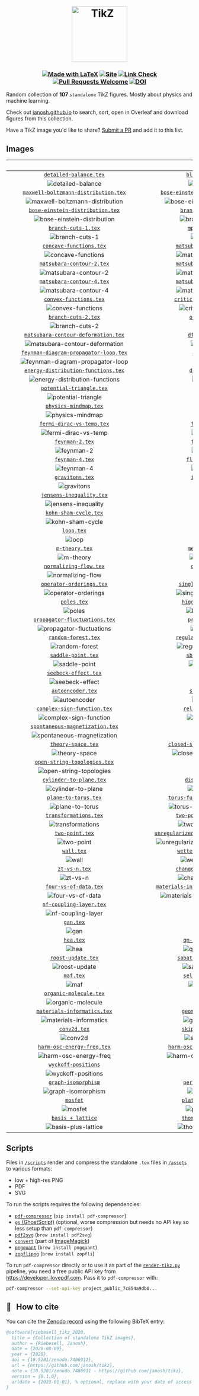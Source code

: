 <h1 align="center">
  <a href="https://janosh.github.io/tikz">
    <img src="assets/favicon.svg" alt="TikZ" height=150>
  </a>
</h1>

<h3 align="center">

[![Made with LaTeX](https://img.shields.io/badge/Made%20with-LaTeX-1f425f.svg?logo=latex)](https://latex-project.org)
[![Site](https://github.com/janosh/tikz/actions/workflows/gh-pages.yml/badge.svg)](https://github.com/janosh/tikz/actions/workflows/gh-pages.yml)
[![Link Check](https://github.com/janosh/tikz/actions/workflows/link-check.yml/badge.svg)](https://github.com/janosh/tikz/actions/workflows/link-check.yml)
[![Pull Requests Welcome](https://img.shields.io/badge/PRs-welcome-brightgreen.svg?logo=github)](https://github.com/janosh/tikz/pulls)
[![DOI](https://zenodo.org/badge/286220365.svg)](https://zenodo.org/badge/latestdoi/286220365)

</h3>

Random collection of **107** `standalone` TikZ figures. Mostly about physics and machine learning.

Check out [janosh.github.io](https://janosh.github.io/tikz) to search, sort, open in Overleaf and download figures from this collection.

Have a TikZ image you'd like to share? [Submit a PR](https://github.com/janosh/tikz/pulls) and add it to this list.

## Images

| &emsp;&emsp;&emsp;&emsp;&emsp;&emsp;&emsp;&emsp;&emsp;&emsp;&emsp;&emsp;&emsp;&emsp;&emsp;&emsp;&emsp;&emsp;&emsp;&emsp;&emsp;&emsp; | &emsp;&emsp;&emsp;&emsp;&emsp;&emsp;&emsp;&emsp;&emsp;&emsp;&emsp;&emsp;&emsp;&emsp;&emsp;&emsp;&emsp;&emsp;&emsp;&emsp;&emsp;&emsp; |
| :----------------------------------------------------------------------------------------------------------------------------------: | :----------------------------------------------------------------------------------------------------------------------------------: |
|                               [`detailed-balance.tex`](https://janosh.github.io/tikz/detailed-balance)                               |                                   [`bloch-sphere.tex`](https://janosh.github.io/tikz/bloch-sphere)                                   |
|                                  ![detailed-balance](assets/detailed-balance/detailed-balance.png)                                   |                                        ![bloch-sphere](assets/bloch-sphere/bloch-sphere.png)                                         |
|                 [`maxwell-boltzmann-distribution.tex`](https://janosh.github.io/tikz/maxwell-boltzmann-distribution)                 |                  [`bose-einstein-distribution-3d.tex`](https://janosh.github.io/tikz/bose-einstein-distribution-3d)                  |
|             ![maxwell-boltzmann-distribution](assets/maxwell-boltzmann-distribution/maxwell-boltzmann-distribution.png)              |               ![bose-einstein-distribution-3d](assets/bose-einstein-distribution-3d/bose-einstein-distribution-3d.png)               |
|                     [`bose-einstein-distribution.tex`](https://janosh.github.io/tikz/bose-einstein-distribution)                     |                               [`branch-and-bound.tex`](https://janosh.github.io/tikz/branch-and-bound)                               |
|                   ![bose-einstein-distribution](assets/bose-einstein-distribution/bose-einstein-distribution.png)                    |                                  ![branch-and-bound](assets/branch-and-bound/branch-and-bound.png)                                   |
|                                  [`branch-cuts-1.tex`](https://janosh.github.io/tikz/branch-cuts-1)                                  |                                    [`mphil-gantt.tex`](https://janosh.github.io/tikz/mphil-gantt)                                    |
|                                       ![branch-cuts-1](assets/branch-cuts-1/branch-cuts-1.png)                                       |                                          ![mphil-gantt](assets/mphil-gantt/mphil-gantt.png)                                          |
|                              [`concave-functions.tex`](https://janosh.github.io/tikz/concave-functions)                              |                            [`matsubara-contour-1.tex`](https://janosh.github.io/tikz/matsubara-contour-1)                            |
|                                 ![concave-functions](assets/concave-functions/concave-functions.png)                                 |                              ![matsubara-contour-1](assets/matsubara-contour-1/matsubara-contour-1.png)                              |
|                            [`matsubara-contour-2.tex`](https://janosh.github.io/tikz/matsubara-contour-2)                            |                            [`matsubara-contour-3.tex`](https://janosh.github.io/tikz/matsubara-contour-3)                            |
|                              ![matsubara-contour-2](assets/matsubara-contour-2/matsubara-contour-2.png)                              |                              ![matsubara-contour-3](assets/matsubara-contour-3/matsubara-contour-3.png)                              |
|                            [`matsubara-contour-4.tex`](https://janosh.github.io/tikz/matsubara-contour-4)                            |                            [`matsubara-contour-5.tex`](https://janosh.github.io/tikz/matsubara-contour-5)                            |
|                              ![matsubara-contour-4](assets/matsubara-contour-4/matsubara-contour-4.png)                              |                              ![matsubara-contour-5](assets/matsubara-contour-5/matsubara-contour-5.png)                              |
|                               [`convex-functions.tex`](https://janosh.github.io/tikz/convex-functions)                               |                           [`critical-temperature.tex`](https://janosh.github.io/tikz/critical-temperature)                           |
|                                  ![convex-functions](assets/convex-functions/convex-functions.png)                                   |                            ![critical-temperature](assets/critical-temperature/critical-temperature.png)                             |
|                                  [`branch-cuts-2.tex`](https://janosh.github.io/tikz/branch-cuts-2)                                  |                                     [`otto-cycle.tex`](https://janosh.github.io/tikz/otto-cycle)                                     |
|                                       ![branch-cuts-2](assets/branch-cuts-2/branch-cuts-2.png)                                       |                                           ![otto-cycle](assets/otto-cycle/otto-cycle.png)                                            |
|                  [`matsubara-contour-deformation.tex`](https://janosh.github.io/tikz/matsubara-contour-deformation)                  |                                    [`dft-choices.tex`](https://janosh.github.io/tikz/dft-choices)                                    |
|               ![matsubara-contour-deformation](assets/matsubara-contour-deformation/matsubara-contour-deformation.png)               |                                          ![dft-choices](assets/dft-choices/dft-choices.png)                                          |
|                [`feynman-diagram-propagator-loop.tex`](https://janosh.github.io/tikz/feynman-diagram-propagator-loop)                |                                       [`diagrams.tex`](https://janosh.github.io/tikz/diagrams)                                       |
|            ![feynman-diagram-propagator-loop](assets/feynman-diagram-propagator-loop/feynman-diagram-propagator-loop.png)            |                                              ![diagrams](assets/diagrams/diagrams.png)                                               |
|                  [`energy-distribution-functions.tex`](https://janosh.github.io/tikz/energy-distribution-functions)                  |                                     [`divergence.tex`](https://janosh.github.io/tikz/divergence)                                     |
|               ![energy-distribution-functions](assets/energy-distribution-functions/energy-distribution-functions.png)               |                                           ![divergence](assets/divergence/divergence.png)                                            |
|                             [`potential-triangle.tex`](https://janosh.github.io/tikz/potential-triangle)                             |                                        [`dropout.tex`](https://janosh.github.io/tikz/dropout)                                        |
|                               ![potential-triangle](assets/potential-triangle/potential-triangle.png)                                |                                                ![dropout](assets/dropout/dropout.png)                                                |
|                                [`physics-mindmap.tex`](https://janosh.github.io/tikz/physics-mindmap)                                |                                        [`ergodic.tex`](https://janosh.github.io/tikz/ergodic)                                        |
|                                    ![physics-mindmap](assets/physics-mindmap/physics-mindmap.png)                                    |                                                ![ergodic](assets/ergodic/ergodic.png)                                                |
|                            [`fermi-dirac-vs-temp.tex`](https://janosh.github.io/tikz/fermi-dirac-vs-temp)                            |                                      [`feynman-1.tex`](https://janosh.github.io/tikz/feynman-1)                                      |
|                              ![fermi-dirac-vs-temp](assets/fermi-dirac-vs-temp/fermi-dirac-vs-temp.png)                              |                                             ![feynman-1](assets/feynman-1/feynman-1.png)                                             |
|                                      [`feynman-2.tex`](https://janosh.github.io/tikz/feynman-2)                                      |                                      [`feynman-3.tex`](https://janosh.github.io/tikz/feynman-3)                                      |
|                                             ![feynman-2](assets/feynman-2/feynman-2.png)                                             |                                             ![feynman-3](assets/feynman-3/feynman-3.png)                                             |
|                                      [`feynman-4.tex`](https://janosh.github.io/tikz/feynman-4)                                      |                                   [`fluctuations.tex`](https://janosh.github.io/tikz/fluctuations)                                   |
|                                             ![feynman-4](assets/feynman-4/feynman-4.png)                                             |                                        ![fluctuations](assets/fluctuations/fluctuations.png)                                         |
|                                      [`gravitons.tex`](https://janosh.github.io/tikz/gravitons)                                      |                                      [`isotherms.tex`](https://janosh.github.io/tikz/isotherms)                                      |
|                                             ![gravitons](assets/gravitons/gravitons.png)                                             |                                             ![isotherms](assets/isotherms/isotherms.png)                                             |
|                             [`jensens-inequality.tex`](https://janosh.github.io/tikz/jensens-inequality)                             |                                        [`k-space.tex`](https://janosh.github.io/tikz/k-space)                                        |
|                               ![jensens-inequality](assets/jensens-inequality/jensens-inequality.png)                                |                                                ![k-space](assets/k-space/k-space.png)                                                |
|                                [`kohn-sham-cycle.tex`](https://janosh.github.io/tikz/kohn-sham-cycle)                                |                                           [`rnvp.tex`](https://janosh.github.io/tikz/rnvp)                                           |
|                                    ![kohn-sham-cycle](assets/kohn-sham-cycle/kohn-sham-cycle.png)                                    |                                                    ![rnvp](assets/rnvp/rnvp.png)                                                     |
|                                           [`loop.tex`](https://janosh.github.io/tikz/loop)                                           |                                          [`loops.tex`](https://janosh.github.io/tikz/loops)                                          |
|                                                    ![loop](assets/loop/loop.png)                                                     |                                                   ![loops](assets/loops/loops.png)                                                   |
|                                       [`m-theory.tex`](https://janosh.github.io/tikz/m-theory)                                       |                                    [`mexican-hat.tex`](https://janosh.github.io/tikz/mexican-hat)                                    |
|                                              ![m-theory](assets/m-theory/m-theory.png)                                               |                                          ![mexican-hat](assets/mexican-hat/mexican-hat.png)                                          |
|                               [`normalizing-flow.tex`](https://janosh.github.io/tikz/normalizing-flow)                               |                                      [`one-point.tex`](https://janosh.github.io/tikz/one-point)                                      |
|                                  ![normalizing-flow](assets/normalizing-flow/normalizing-flow.png)                                   |                                             ![one-point](assets/one-point/one-point.png)                                             |
|                             [`operator-orderings.tex`](https://janosh.github.io/tikz/operator-orderings)                             |                            [`single-head-attention`](https://janosh.github.io/tikz/single-head-attention)                            |
|                               ![operator-orderings](assets/operator-orderings/operator-orderings.png)                                |                           ![single-head-attention](assets/single-head-attention/single-head-attention.png)                           |
|                                          [`poles.tex`](https://janosh.github.io/tikz/poles)                                          |                                [`higgs-potential.tex`](https://janosh.github.io/tikz/higgs-potential)                                |
|                                                   ![poles](assets/poles/poles.png)                                                   |                                    ![higgs-potential](assets/higgs-potential/higgs-potential.png)                                    |
|                        [`propagator-fluctuations.tex`](https://janosh.github.io/tikz/propagator-fluctuations)                        |                                    [`propagators.tex`](https://janosh.github.io/tikz/propagators)                                    |
|                        ![propagator-fluctuations](assets/propagator-fluctuations/propagator-fluctuations.png)                        |                                          ![propagators](assets/propagators/propagators.png)                                          |
|                                  [`random-forest.tex`](https://janosh.github.io/tikz/random-forest)                                  |                            [`regular-vs-bayes-nn.tex`](https://janosh.github.io/tikz/regular-vs-bayes-nn)                            |
|                                       ![random-forest](assets/random-forest/random-forest.png)                                       |                              ![regular-vs-bayes-nn](assets/regular-vs-bayes-nn/regular-vs-bayes-nn.png)                              |
|                                   [`saddle-point.tex`](https://janosh.github.io/tikz/saddle-point)                                   |                                   [`sbs-aktionen.tex`](https://janosh.github.io/tikz/sbs-aktionen)                                   |
|                                        ![saddle-point](assets/saddle-point/saddle-point.png)                                         |                                        ![sbs-aktionen](assets/sbs-aktionen/sbs-aktionen.png)                                         |
|                                 [`seebeck-effect.tex`](https://janosh.github.io/tikz/seebeck-effect)                                 |                                          [`shell.tex`](https://janosh.github.io/tikz/shell)                                          |
|                                     ![seebeck-effect](assets/seebeck-effect/seebeck-effect.png)                                      |                                                   ![shell](assets/shell/shell.png)                                                   |
|                                    [`autoencoder.tex`](https://janosh.github.io/tikz/autoencoder)                                    |                                     [`sign-plane.tex`](https://janosh.github.io/tikz/sign-plane)                                     |
|                                          ![autoencoder](assets/autoencoder/autoencoder.png)                                          |                                           ![sign-plane](assets/sign-plane/sign-plane.png)                                            |
|                          [`complex-sign-function.tex`](https://janosh.github.io/tikz/complex-sign-function)                          |                                 [`relation-space.tex`](https://janosh.github.io/tikz/relation-space)                                 |
|                           ![complex-sign-function](assets/complex-sign-function/complex-sign-function.png)                           |                                     ![relation-space](assets/relation-space/relation-space.png)                                      |
|                      [`spontaneous-magnetization.tex`](https://janosh.github.io/tikz/spontaneous-magnetization)                      |                                           [`tanh.tex`](https://janosh.github.io/tikz/tanh)                                           |
|                     ![spontaneous-magnetization](assets/spontaneous-magnetization/spontaneous-magnetization.png)                     |                                                    ![tanh](assets/tanh/tanh.png)                                                     |
|                                   [`theory-space.tex`](https://janosh.github.io/tikz/theory-space)                                   |                       [`closed-string-topologies.tex`](https://janosh.github.io/tikz/closed-string-topologies)                       |
|                                        ![theory-space](assets/theory-space/theory-space.png)                                         |                      ![closed-string-topologies](assets/closed-string-topologies/closed-string-topologies.png)                       |
|                         [`open-string-topologies.tex`](https://janosh.github.io/tikz/open-string-topologies)                         |                                           [`tori.tex`](https://janosh.github.io/tikz/tori)                                           |
|                         ![open-string-topologies](assets/open-string-topologies/open-string-topologies.png)                          |                                                    ![tori](assets/tori/tori.png)                                                     |
|                              [`cylinder-to-plane.tex`](https://janosh.github.io/tikz/cylinder-to-plane)                              |                                  [`disk-to-plane.tex`](https://janosh.github.io/tikz/disk-to-plane)                                  |
|                                 ![cylinder-to-plane](assets/cylinder-to-plane/cylinder-to-plane.png)                                 |                                       ![disk-to-plane](assets/disk-to-plane/disk-to-plane.png)                                       |
|                                 [`plane-to-torus.tex`](https://janosh.github.io/tikz/plane-to-torus)                                 |                       [`torus-fundamental-domain.tex`](https://janosh.github.io/tikz/torus-fundamental-domain)                       |
|                                     ![plane-to-torus](assets/plane-to-torus/plane-to-torus.png)                                      |                      ![torus-fundamental-domain](assets/torus-fundamental-domain/torus-fundamental-domain.png)                       |
|                                [`transformations.tex`](https://janosh.github.io/tikz/transformations)                                |                            [`two-point-no-cutoff.tex`](https://janosh.github.io/tikz/two-point-no-cutoff)                            |
|                                    ![transformations](assets/transformations/transformations.png)                                    |                              ![two-point-no-cutoff](assets/two-point-no-cutoff/two-point-no-cutoff.png)                              |
|                                      [`two-point.tex`](https://janosh.github.io/tikz/two-point)                                      |              [`unregularized-propagator-diagrams.tex`](https://janosh.github.io/tikz/unregularized-propagator-diagrams)              |
|                                             ![two-point](assets/two-point/two-point.png)                                             |         ![unregularized-propagator-diagrams](assets/unregularized-propagator-diagrams/unregularized-propagator-diagrams.png)         |
|                                           [`wall.tex`](https://janosh.github.io/tikz/wall)                                           |                             [`wetterich-equation.tex`](https://janosh.github.io/tikz/wetterich-equation)                             |
|                                                    ![wall](assets/wall/wall.png)                                                     |                               ![wetterich-equation](assets/wetterich-equation/wetterich-equation.png)                                |
|                                        [`zt-vs-n.tex`](https://janosh.github.io/tikz/zt-vs-n)                                        |                            [`change-of-variables.tex`](https://janosh.github.io/tikz/change-of-variables)                            |
|                                                ![zt-vs-n](assets/zt-vs-n/zt-vs-n.png)                                                |                              ![change-of-variables](assets/change-of-variables/change-of-variables.png)                              |
|                                [`four-vs-of-data.tex`](https://janosh.github.io/tikz/four-vs-of-data)                                |               [`materials-informatics-challenges.tex`](https://janosh.github.io/tikz/materials-informatics-challenges)               |
|                                    ![four-vs-of-data](assets/four-vs-of-data/four-vs-of-data.png)                                    |          ![materials-informatics-challenges](assets/materials-informatics-challenges/materials-informatics-challenges.png)           |
|                              [`nf-coupling-layer.tex`](https://janosh.github.io/tikz/nf-coupling-layer)                              |                                           [`made.tex`](https://janosh.github.io/tikz/made)                                           |
|                                 ![nf-coupling-layer](assets/nf-coupling-layer/nf-coupling-layer.png)                                 |                                                    ![made](assets/made/made.png)                                                     |
|                                            [`gan.tex`](https://janosh.github.io/tikz/gan)                                            |                                            [`vae.tex`](https://janosh.github.io/tikz/vae)                                            |
|                                                      ![gan](assets/gan/gan.png)                                                      |                                                      ![vae](assets/vae/vae.png)                                                      |
|                                            [`hea.tex`](https://janosh.github.io/tikz/hea)                                            |                                 [`qm-cost-vs-acc.tex`](https://janosh.github.io/tikz/qm-cost-vs-acc)                                 |
|                                                      ![hea](assets/hea/hea.png)                                                      |                                     ![qm-cost-vs-acc](assets/qm-cost-vs-acc/qm-cost-vs-acc.png)                                      |
|                                   [`roost-update.tex`](https://janosh.github.io/tikz/roost-update)                                   |                             [`sabatier-principle.tex`](https://janosh.github.io/tikz/sabatier-principle)                             |
|                                        ![roost-update](assets/roost-update/roost-update.png)                                         |                               ![sabatier-principle](assets/sabatier-principle/sabatier-principle.png)                                |
|                                            [`maf.tex`](https://janosh.github.io/tikz/maf)                                            |                                 [`self-attention.tex`](https://janosh.github.io/tikz/self-attention)                                 |
|                                                      ![maf](assets/maf/maf.png)                                                      |                                     ![self-attention](assets/self-attention/self-attention.png)                                      |
|                               [`organic-molecule.tex`](https://janosh.github.io/tikz/organic-molecule)                               |                                        [`heatmap.tex`](https://janosh.github.io/tikz/heatmap)                                        |
|                                  ![organic-molecule](assets/organic-molecule/organic-molecule.png)                                   |                                                ![heatmap](assets/heatmap/heatmap.png)                                                |
|                          [`materials-informatics.tex`](https://janosh.github.io/tikz/materials-informatics)                          |                                [`geometric-bayes.tex`](https://janosh.github.io/tikz/geometric-bayes)                                |
|                           ![materials-informatics](assets/materials-informatics/materials-informatics.png)                           |                                    ![geometric-bayes](assets/geometric-bayes/geometric-bayes.png)                                    |
|                                         [`conv2d.tex`](https://janosh.github.io/tikz/conv2d)                                         |                                [`skip-connection.tex`](https://janosh.github.io/tikz/skip-connection)                                |
|                                                 ![conv2d](assets/conv2d/conv2d.png)                                                  |                                    ![skip-connection](assets/skip-connection/skip-connection.png)                                    |
|                           [`harm-osc-energy-freq.tex`](https://janosh.github.io/tikz/harm-osc-energy-freq)                           |                       [`harm-osc-energy-inv-temp.tex`](https://janosh.github.io/tikz/harm-osc-energy-inv-temp)                       |
|                            ![harm-osc-energy-freq](assets/harm-osc-energy-freq/harm-osc-energy-freq.png)                             |                      ![harm-osc-energy-inv-temp](assets/harm-osc-energy-inv-temp/harm-osc-energy-inv-temp.png)                       |
|                                [`wyckoff-positions`](https://janosh.github.io/tikz/wyckoff-positions)                                |                                         [`aviary.tex`](https://janosh.github.io/tikz/aviary)                                         |
|                                 ![wyckoff-positions](assets/wyckoff-positions/wyckoff-positions.png)                                 |                                                 ![aviary](assets/aviary/aviary.png)                                                  |
|                                [`graph-isomorphism`](https://janosh.github.io/tikz/graph-isomorphism)                                |                                 [`periodic-table.tex`](https://janosh.github.io/tikz/periodic-table)                                 |
|                                 ![graph-isomorphism](assets/graph-isomorphism/graph-isomorphism.png)                                 |                                     ![periodic-table](assets/periodic-table/periodic-table.png)                                      |
|                                           [`mosfet`](https://janosh.github.io/tikz/mosfet)                                           |                                [`plate-capacitor.tex`](https://janosh.github.io/tikz/plate-capacitor)                                |
|                                                 ![mosfet](assets/mosfet/mosfet.png)                                                  |                                    ![plate-capacitor](assets/plate-capacitor/plate-capacitor.png)                                    |
|                                [`basis + lattice`](https://janosh.github.io/tikz/basis-plus-lattice)                                 |                              [`thompson-scattering`](https://janosh.github.io/tikz/thompson-scattering)                              |
|                               ![basis-plus-lattice](assets/basis-plus-lattice/basis-plus-lattice.png)                                |                              ![thompson-scattering](assets/thompson-scattering/thompson-scattering.png)                              |

## Scripts

Files in [`/scripts`](scripts) render and compress the standalone `.tex` files in [`/assets`](assets) to various formats:

- low + high-res PNG
- PDF
- SVG

To run the scripts requires the following dependencies:

- [`pdf-compressor`](https://github.com/janosh/pdf-compressor) (`pip install pdf-compressor`)
- [`gs` (GhostScript)](https://ghostscript.com) (optional, worse compression but needs no API key so less setup than `pdf-compressor`)
- [`pdf2svg`](https://github.com/dawbarton/pdf2svg) (`brew install pdf2svg`)
- [`convert`](https://linux.die.net/man/1/convert) (part of [ImageMagick](https://imagemagick.org/script))
- [`pngquant`](https://github.com/kornelski/pngquant) (`brew install pngquant`)
- [`zopflipng`](https://github.com/google/zopfli) (`brew install zopfli`)

To run `pdf-compressor` directly or to use it as part of the [`render-tikz.py`](scripts/render-tikz.py) pipeline, you need a free public API key from <https://developer.ilovepdf.com>. Pass it to `pdf-compressor` with:

```sh
pdf-compressor --set-api-key project_public_7c854a9db0...
```

## 📖 &thinsp; How to cite

You can cite the [Zenodo record](https://zenodo.org/badge/latestdoi/286220365) using the following BibTeX entry:

```bib
@software{riebesell_tikz_2020,
  title = {Collection of standalone TikZ images},
  author = {Riebesell, Janosh},
  date = {2020-08-09},
  year = {2020},
  doi = {10.5281/zenodo.7486911},
  url = {https://github.com/janosh/tikz},
  note = {10.5281/zenodo.7486911 - https://github.com/janosh/tikz},
  version = {0.1.0},
  urldate = {2023-01-01}, % optional, replace with your date of access
}
```
